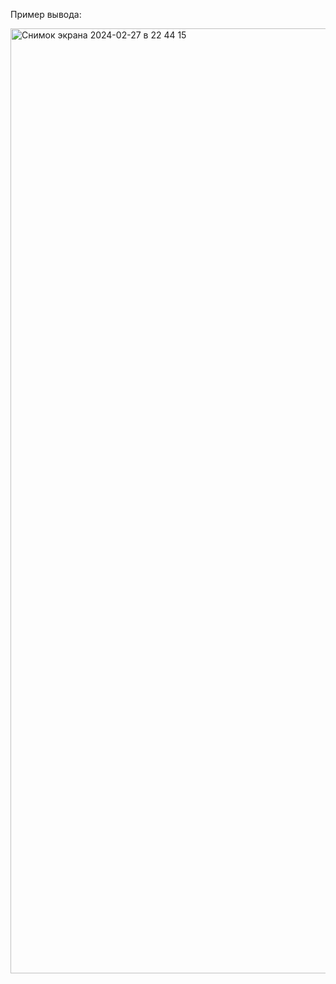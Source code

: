 Пример вывода:

<img width="1512" alt="Снимок экрана 2024-02-27 в 22 44 15" src="https://github.com/RomchikNaKaife/laba2_4sem/assets/145928321/21fe7848-1920-46fa-8589-47a608370258">
